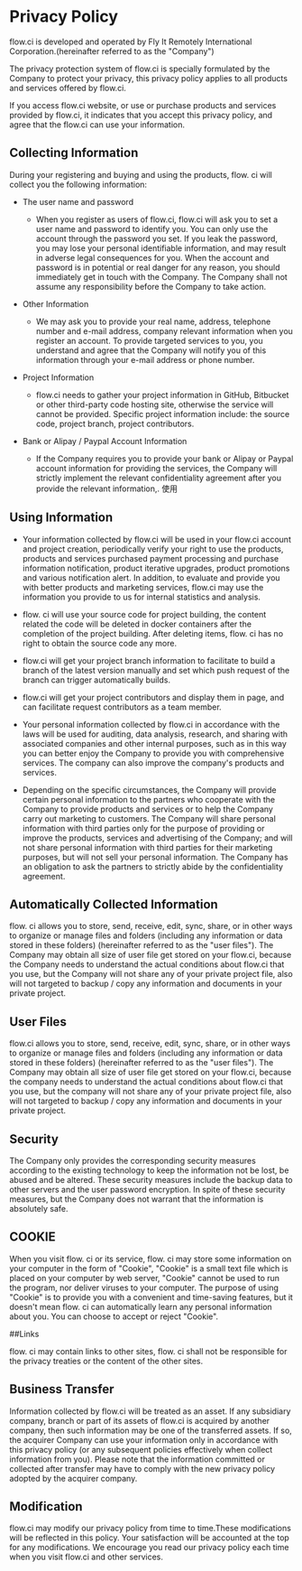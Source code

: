 # Privacy Policyflow.ci is developed and operated by Fly It Remotely International Corporation.(hereinafter referred to as the "Company")The privacy protection system of flow.ci is specially formulated by the Company to protect your privacy, this privacy policy applies to all products and services offered by flow.ci. If you access flow.ci website, or use or purchase products and services provided by flow.ci,  it indicates that you accept this privacy policy, and agree that the flow.ci can use your information. ## Collecting InformationDuring your registering and buying and using the products, flow. ci will collect you the following information: - The user name and password   * When you register as users of flow.ci, flow.ci will ask you to set a user name and password to identify you. You can only use the account through the password you set. If you leak the password, you may lose your personal identifiable information, and may result in adverse legal consequences for you. When the account and password is in potential or real danger for any reason, you should immediately get in touch with the Company. The Company shall not assume any responsibility before the Company to take action. - Other Information   * We may ask you to provide your real name, address, telephone number and e-mail address, company relevant information  when you register an account. To provide targeted services to you, you understand and agree that the Company will notify you of this information through your e-mail address or phone number.- Project Information  * flow.ci needs to gather your project information in GitHub, Bitbucket or other third-party code hosting site, otherwise the service will cannot be provided. Specific project information include: the source code, project branch, project contributors. - Bank or Alipay / Paypal Account Information  * If the Company requires you to provide your bank or Alipay or Paypal account information for providing the services, the Company will strictly implement the relevant confidentiality agreement after you provide the relevant information,. 使用## Using Information- Your information collected by flow.ci will be used in your flow.ci account and project creation, periodically verify your right to use the products, products and services purchased payment processing and purchase information notification, product iterative upgrades, product promotions and various notification alert. In addition, to evaluate and provide you with better products and marketing services, flow.ci may use the information you provide to us for internal statistics and analysis.  - flow. ci will use your source code for project building, the content related the code will be deleted in docker containers after the completion of the project building. After deleting items, flow. ci has no right to obtain the source code any more. - flow.ci will get your project branch information to facilitate to build a branch of the latest version manually and set which push request of the branch can trigger automatically builds. - flow.ci will get your project contributors and display them in page, and can facilitate request contributors as a team member. - Your personal information collected by flow.ci in accordance with the laws will be used for auditing, data analysis, research, and sharing with associated companies and other internal purposes, such as in this way you can better enjoy the Company to provide you with comprehensive services. The company can also improve the company's products and services. 
- Depending on the specific circumstances, the Company will provide certain personal information to the partners who cooperate with the Company to provide products and services or to help the Company carry out marketing to customers. The Company will share personal information with third parties only for the purpose of providing or improve the products, services and advertising of the Company; and will not share personal information with third parties for their marketing purposes, but will not sell your personal information. The Company has an obligation to ask the partners to strictly abide by the confidentiality agreement. ## Automatically Collected Informationflow. ci allows you to store, send, receive, edit, sync, share, or in other ways to organize or manage files and folders (including any information or data stored in these folders) (hereinafter referred to as the "user files"). The Company may obtain all size of user file get stored on your flow.ci, because the Company needs to understand the actual conditions about flow.ci that you use, but the Company will not share any of your private project file, also will not targeted to backup / copy any information and documents in your private project.## User Filesflow.ci allows you to store, send, receive, edit, sync, share, or in other ways to organize or manage files and folders (including any information or data stored in these folders) (hereinafter referred to as the "user files"). The Company may obtain all size of user file get stored on your flow.ci, because the company needs to understand the actual conditions about flow.ci that you use, but the company will not share any of your private project file, also will not targeted to backup / copy any information and documents in your private project.	## SecurityThe Company only provides the corresponding security measures according to the existing technology to keep the information not be lost, be abused and be altered. These security measures include the backup data to other servers and the user password encryption. In spite of these security measures, but the Company does not warrant that the information is absolutely safe. ## COOKIEWhen you visit flow. ci or its service, flow. ci may store some information on your computer in the form of "Cookie", "Cookie" is a small text file which is placed on your computer by web server,  "Cookie" cannot be used to run the program, nor deliver viruses to your computer. The purpose of using "Cookie" is to provide you with a convenient and time-saving features, but it doesn't mean flow. ci can automatically learn any personal information about you. You can choose to accept or reject "Cookie".##Linksflow. ci may contain links to other sites, flow. ci shall not  be responsible for the privacy treaties or the content of the other sites. ## Business TransferInformation collected by flow.ci will be treated as an asset. If any subsidiary company, branch or part of its assets of flow.ci is acquired by another company, then such information may be one of the transferred assets. If so, the acquirer Company can use your information only in accordance with this privacy policy (or any subsequent policies effectively when collect information from you). Please note that the information committed or collected after transfer may have to comply with the new privacy policy adopted by the acquirer company. ## Modificationflow.ci may modify our privacy policy from time to time.These modifications will be reflected in this policy. Your satisfaction will be accounted at the top for any modifications. We encourage you read our privacy policy each time when you visit flow.ci and other services. 